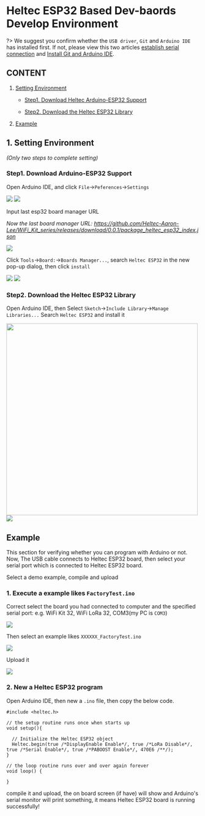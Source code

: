 # Heltec ESP32 Based Dev-baords Develop Environment

?> We suggest you confirm whether the `USB driver`, `Git` and `Arduino IDE` has installed first. If not, please view this two articles [establish serial connection](/en/related_documents/establish_serial_connection) and [Install Git and Arduino IDE](/en/related_documents/how_to_install_git_and_arduino).

## CONTENT

1. [Setting Environment](#setting-environment)

    - [Step1. Download Heltec Arduino-ESP32 Support](#step1-download-arduino-esp32-support)

    - [Step2. Download the Heltec ESP32 Library](#step2-download-the-m5stack-lib)

2. [Example](#example)

## 1. Setting Environment

*(Only two steps to complete setting)*

### Step1. Download Arduino-ESP32 Support

Open Arduino IDE, and click `File`->`Peferences`->`Settings`

<img src="img/how_to_install_esp32_Arduino/01.png">

<img src="img/how_to_install_esp32_Arduino/02.png">

Input last esp32 board manager URL

*Now the last board manager URL: https://github.com/Heltec-Aaron-Lee/WiFi_Kit_series/releases/download/0.0.1/package_heltec_esp32_index.json*

<img src="img/how_to_install_esp32_Arduino/03.png">

Click `Tools`->`Board:`->`Boards Manager...`, search `Heltec ESP32` in the new pop-up dialog, then click `install`

<img src="img/how_to_install_esp32_Arduino/04.png">

<img src="img/how_to_install_esp32_Arduino/05.jpg">

### Step2. Download the Heltec ESP32 Library

Open Arduino IDE, then Select `Sketch`->`Include Library`->`Manage Libraries...`
Search `Heltec ESP32` and install it

<img src="img/how_to_install_esp32_Arduino/06.png" width="500">

<img src="img/how_to_install_esp32_Arduino/07.jpg">


## Example

This section for verifying whether you can program with Arduino or not. Now, The USB cable connects to Heltec ESP32 board, then select your serial port which is connected to Heltec ESP32 board.

Select a demo example, compile and upload

### 1. Execute a example likes `FactoryTest.ino`

Correct select the board you had connected to computer and the specified serial port: e.g. WiFi Kit 32, WiFi LoRa 32, COM3(my PC is `COM3`)

<img src="img/how_to_install_esp32_Arduino/08.png">

Then select an example likes `XXXXXX_FactoryTest.ino`

<img src="img/how_to_install_esp32_Arduino/09.png">

Upload it

<img src="img/how_to_install_esp32_Arduino/10.png">

### 2. New a Heltec ESP32 program

Open Arduino IDE, then new a `.ino` file, then copy the below code.

```arduino
#include <heltec.h>

// the setup routine runs once when starts up
void setup(){

  // Initialize the Heltec ESP32 object
  Heltec.begin(true /*DisplayEnable Enable*/, true /*LoRa Disable*/, true /*Serial Enable*/, true /*PABOOST Enable*/, 470E6 /**/);
}

// the loop routine runs over and over again forever
void loop() {

}
```

compile it and upload, the on board screen (if have) will show and Arduino's serial monitor will print something, it means Heltec ESP32 board is running successfully!


